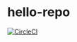 # hello-repo
[![CircleCI](https://dl.circleci.com/status-badge/img/gh/dpeasant/hello-repo/tree/main.svg?style=svg)](https://dl.circleci.com/status-badge/redirect/gh/dpeasant/hello-repo/tree/main)